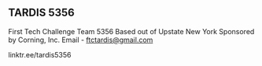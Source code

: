 ## TARDIS 5356
 First Tech Challenge Team 5356
 Based out of Upstate New York
 Sponsored by Corning, Inc.
 Email - ftctardis@gmail.com

linktr.ee/tardis5356
